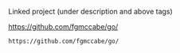 
Linked project (under description and above tags)

https://github.com/fgmccabe/go/

```
https://github.com/fgmccabe/go/
```


